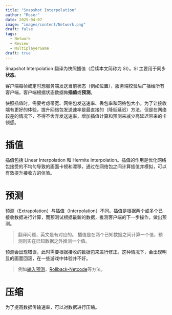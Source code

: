 ```yaml
---
title: "Snapshot Interpolation"
author: "Roser"
date: 2025-04-07
image: "images/content/Network.png"
draft: false
tags:
  - Network
  - Review
  - MultiplayerGame
draft: true
---
```

Snapshot Interpolation 翻译为快照插值（后续本文简称为 SI）。SI 主要用于同步**状态**。

客户端每帧或定时想服务端发送当前状态（例如位置），服务端校验后广播给所有客户端，客户端根据状态数据做**插值**或**预测**。

快照插值时，需要考虑带宽、网络包发送速率、丢包率和网络包大小。为了让接收端有更好的体验，提升网络包发送速率是最直接的（降低延迟）方法，但是在网络较差的情况下，不得不舍弃发送速率，增加插值计算和预测来减少高延迟带来的卡顿感。
# 插值

插值包括 Linear Interpolation 和 Hermite Interpolation。插值的作用是优化网络包接受的不均匀导致的画面卡顿和漂移，通过在网络包之间计算插值并模拟，可以有效提升接收方的体验。
# 预测

预测（Extrapolation）与插值（Interpolation）不同。插值是根据两个或多个已接收数据进行计算，而预测试根据最新的数据，推测客户端的下一步操作，做出预测。

> 翻译问题，英文是有对应的。
> 插值是在两个已知数据之间计算一个值，预测则实在已知数据之外推测一个值。

预测会出现错误，此时需要根据接收的数据包来进行修正。这种情况下，会出现明显的画面回滚，在一些游戏中体验并不好。

> 例如[输入预测](输入预测.md)，[Rollback-Netcode](Rollback-Netcode.md)等方法。
# 压缩

为了提高数据传输速率，可以对数据进行压缩。